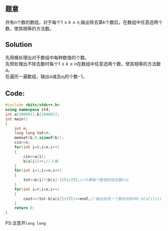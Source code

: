 ## 题意
共有$n$个数的数组，对于每个$1 \leq k \leq n$,输出除去第$k$个数后，在数组中任意选两个数，使其相等的方法数。
  
## Solution
先用桶处理出对于数组中每种数值的个数。  
先预处理出不除去数时每个$1 \leq k \leq n$在数组中任意选两个数，使其相等的方法数$a$。  
在遍历一遍数组，输出$a$减去$a_i$的个数$-1$。
## Code:
```cpp
#include <bits/stdc++.h>
using namespace std;
int a[200001],b[200001];
int main()
{
	int n;
  	long long tot=0;
	memset(b,0,sizeof(b));
	cin>>n;
	for(int i=0;i<n;i++)
	{
		cin>>a[i];
		b[a[i]]++;//入桶
	}
   	for(int i=1;i<=n;i++)
   	{
      	tot+=b[i]*(b[i]-1ll)/2ll;//计算每个数值的组合数Cn2
    }
	for(int i=0;i<n;i++)
    {
      	cout<<(tot-b[a[i]]+1ll)<<endl;//输出刨去一个数后的影响(-b[a[i]+1)
    }
	return 0;
}

```
PS:注意开`long long`